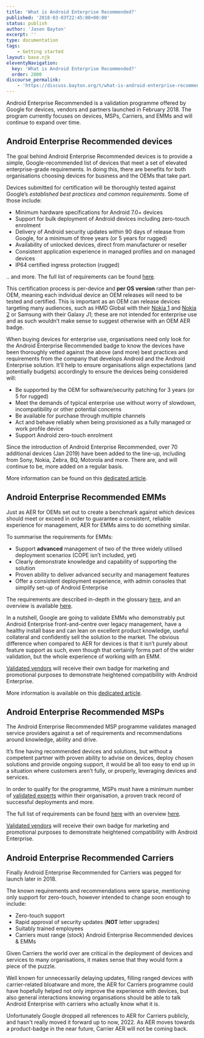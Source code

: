 ```yaml
---
title: 'What is Android Enterprise Recommended?'
published: '2018-03-03T22:45:08+00:00'
status: publish
author: 'Jason Bayton'
excerpt: ''
type: documentation
tags: 
    - Getting started
layout: base.njk
eleventyNavigation:
  key: 'What is Android Enterprise Recommended?'
  order: 2000
discourse_permalink:
    - 'https://discuss.bayton.org/t/what-is-android-enterprise-recommended/25'
---
```

Android Enterprise Recommended is a validation programme offered by Google for devices, vendors and partners launched in February 2018. The program currently focuses on devices, MSPs, Carriers, and EMMs and will continue to expand over time.

## Android Enterprise Recommended devices

The goal behind Android Enterprise Recommended devices is to provide a simple, Google-recommended list of devices that meet a set of elevated enterprise-grade requirements. In doing this, there are benefits for both organisations choosing devices for business and the OEMs that take part.

Devices submitted for certification will be thoroughly tested against Google’s *established best practices and common requirements*. Some of those include:

- Minimum hardware specifications for Android 7.0+ devices
- Support for bulk deployment of Android devices including zero-touch enrolment
- Delivery of Android security updates within 90 days of release from Google, for a minimum of three years (or 5 years for rugged)
- Availability of unlocked devices, direct from manufacturer or reseller
- Consistent application experience in managed proﬁles and on managed devices
- IP64 certified ingress protection (rugged)

.. and more. The full list of requirements can be found [here](https://www.android.com/enterprise/recommended/requirements/).

This certification process is per-device and **per OS version** rather than per-OEM, meaning each individual device an OEM releases will need to be tested and certified. This is important as an OEM can release devices targeting many audiences, such as HMD Global with their [Nokia 1](/android/android-enterprise-device-support/#nokia-1) and [Nokia 2](/android/android-enterprise-device-support/#nokia-2) or Samsung with their Galaxy J1; these are not intended for enterprise use and as such wouldn’t make sense to suggest otherwise with an OEM AER badge.

When buying devices for enterprise use, organisations need only look for the Android Enterprise Recommended badge to know the devices have been thoroughly vetted against the above (and more) best practices and requirements from the company that develops Android and the Android Enterprise solution. It’ll help to ensure organisations align expectations (and potentially budgets) accordingly to ensure the devices being considered will:

- Be supported by the OEM for software/security patching for 3 years (or 5 for rugged)
- Meet the demands of typical enterprise use without worry of slowdown, incompatibility or other potential concerns
- Be available for purchase through multiple channels
- Act and behave reliably when being provisioned as a fully managed or work profile device
- Support Android zero-touch enrolment

Since the introduction of Android Enterprise Recommended, over 70 additional devices (Jan 2019) have been added to the line-up, including from Sony, Nokia, Zebra, BQ, Motorola and more. There are, and will continue to be, more added on a regular basis.

More information can be found on this [dedicated article](/2018/02/enterprise-ready-google-launch-android-enterprise-recommended/).

## Android Enterprise Recommended EMMs

Just as AER for OEMs set out to create a benchmark against which devices should meet or exceed in order to guarantee a consistent, reliable experience for management, AER for EMMs aims to do something similar.

To summarise the requirements for EMMs:

- Support **advanced** management of two of the three widely utilised deployment scenarios (COPE isn’t included, yet)
- Clearly demonstrate knowledge and capability of supporting the solution
- Proven ability to deliver advanced security and management features
- Offer a consistent deployment experience, with admin consoles that simplify set-up of Android Enterprise

The requirements are described in-depth in the glossary [here](https://androidenterprisepartners.withgoogle.com/glossary/emm/), and an overview is available [here](https://www.android.com/enterprise/recommended/requirements/).

In a nutshell, Google are going to validate EMMs who demonstrably put Android Enterprise front-and-centre over legacy management, have a healthy install base and can lean on excellent product knowledge, useful collateral and confidently sell the solution to the market. The obvious difference when compared to AER for devices is that it isn’t purely about feature support as such, even though that certainly forms part of the wider validation, but the whole experience of working with an EMM.

[Validated vendors](https://androidenterprisepartners.withgoogle.com/emm/) will receive their own badge for marketing and promotional purposes to demonstrate heightened compatibility with Android Enterprise.

More information is available on this [dedicated article](/2019/01/aer-expands-android-enterprise-recommended-for-emms/).

## Android Enterprise Recommended MSPs

The Android Enterprise Recommended MSP programme validates managed service providers against a set of requirements and recommendations around knowledge, ability and drive.

It’s fine having recommended devices and solutions, but without a competent partner with proven ability to advise on devices, deploy chosen solutions and provide ongoing support, it would be all too easy to end up in a situation where customers aren’t fully, or properly, leveraging devices and services.

In order to qualify for the programme, MSPs must have a minimum number of [validated experts](/2019/03/joining-the-android-enterprise-experts-community/) within their organisation, a proven track record of successful deployments and more.

The full list of requirements can be found [](https://www.android.com/enterprise/recommended/requirements/)[here](https://androidenterprisepartners.withgoogle.com/glossary/msp/) with an overview [here](https://www.android.com/enterprise/recommended/requirements/).

[Validated vendors](https://androidenterprisepartners.withgoogle.com/msp/) will receive their own badge for marketing and promotional purposes to demonstrate heightened compatibility with Android Enterprise.

## Android Enterprise Recommended Carriers

Finally Android Enterprise Recommended for Carriers was pegged for launch later in 2018.

The known requirements and recommendations were sparse, mentioning only support for zero-touch, however intended to change soon enough to include:

- Zero-touch support
- Rapid approval of security updates (**NOT** letter upgrades)
- Suitably trained employees
- Carriers must range (stock) Android Enterprise Recommended devices &amp; EMMs

Given Carriers the world over are critical in the deployment of devices and services to many organisations, it makes sense that they would form a piece of the puzzle.

Well known for unnecessarily delaying updates, filling ranged devices with carrier-related bloatware and more, the AER for Carriers programme could have hopefully helped not only improve the experience with devices, but also general interactions knowing organisations should be able to talk Android Enterprise with carriers who actually know what it is.

Unfortunately Google dropped all references to AER for Carriers publicly, and hasn't really moved it forward up to now, 2022. As AER moves towards a product-badge in the near future, Carrier AER will not be coming back.